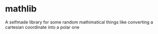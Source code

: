 # mathlib

A selfmade library for some random mathimatical things like converting a cartesian coordinate into a polar one

